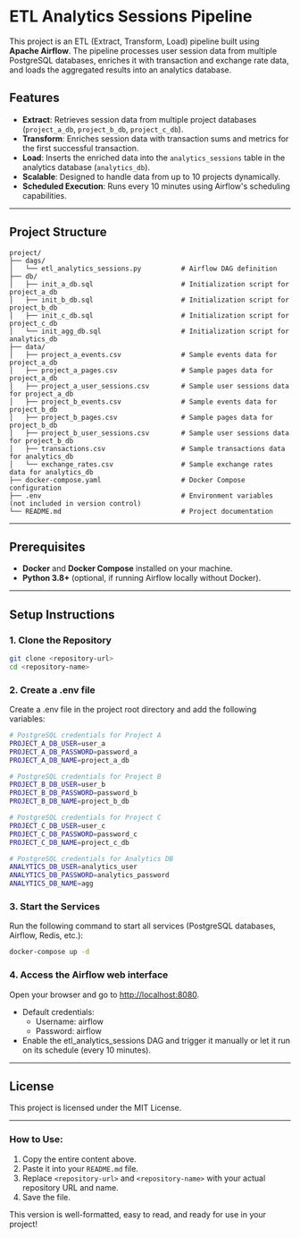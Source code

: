 # ETL Analytics Sessions Pipeline

This project is an ETL (Extract, Transform, Load) pipeline built using **Apache Airflow**. The pipeline processes user session data from multiple PostgreSQL databases, enriches it with transaction and exchange rate data, and loads the aggregated results into an analytics database.

## Features
- **Extract**: Retrieves session data from multiple project databases (`project_a_db`, `project_b_db`, `project_c_db`).
- **Transform**: Enriches session data with transaction sums and metrics for the first successful transaction.
- **Load**: Inserts the enriched data into the `analytics_sessions` table in the analytics database (`analytics_db`).
- **Scalable**: Designed to handle data from up to 10 projects dynamically.
- **Scheduled Execution**: Runs every 10 minutes using Airflow's scheduling capabilities.

---

## Project Structure
```
project/
├── dags/
│   └── etl_analytics_sessions.py          # Airflow DAG definition
├── db/
│   ├── init_a_db.sql                      # Initialization script for project_a_db
│   ├── init_b_db.sql                      # Initialization script for project_b_db
│   ├── init_c_db.sql                      # Initialization script for project_c_db
│   └── init_agg_db.sql                    # Initialization script for analytics_db
├── data/
│   ├── project_a_events.csv               # Sample events data for project_a_db
│   ├── project_a_pages.csv                # Sample pages data for project_a_db
│   ├── project_a_user_sessions.csv        # Sample user sessions data for project_a_db
│   ├── project_b_events.csv               # Sample events data for project_b_db
│   ├── project_b_pages.csv                # Sample pages data for project_b_db
│   ├── project_b_user_sessions.csv        # Sample user sessions data for project_b_db
│   ├── transactions.csv                   # Sample transactions data for analytics_db
│   └── exchange_rates.csv                 # Sample exchange rates data for analytics_db
├── docker-compose.yaml                    # Docker Compose configuration
├── .env                                   # Environment variables (not included in version control)
└── README.md                              # Project documentation
```

---

## Prerequisites
- **Docker** and **Docker Compose** installed on your machine.
- **Python 3.8+** (optional, if running Airflow locally without Docker).

---

## Setup Instructions

### 1. Clone the Repository
```bash
git clone <repository-url>
cd <repository-name>
```

### 2. Create a .env file
Create a .env file in the project root directory and add the following variables:

```bash
# PostgreSQL credentials for Project A
PROJECT_A_DB_USER=user_a
PROJECT_A_DB_PASSWORD=password_a
PROJECT_A_DB_NAME=project_a_db

# PostgreSQL credentials for Project B
PROJECT_B_DB_USER=user_b
PROJECT_B_DB_PASSWORD=password_b
PROJECT_B_DB_NAME=project_b_db

# PostgreSQL credentials for Project C
PROJECT_C_DB_USER=user_c
PROJECT_C_DB_PASSWORD=password_c
PROJECT_C_DB_NAME=project_c_db

# PostgreSQL credentials for Analytics DB
ANALYTICS_DB_USER=analytics_user
ANALYTICS_DB_PASSWORD=analytics_password
ANALYTICS_DB_NAME=agg
```

### 3. Start the Services
Run the following command to start all services (PostgreSQL databases, Airflow, Redis, etc.):
   ```bash
   docker-compose up -d
   ```

### 4. Access the Airflow web interface 
Open your browser and go to [http://localhost:8080](http://localhost:8080).
- Default credentials:
   - Username: airflow
   - Password: airflow
- Enable the etl_analytics_sessions DAG and trigger it manually or let it run on its schedule (every 10 minutes).

---

## License
This project is licensed under the MIT License.

---

### How to Use:
1. Copy the entire content above.
2. Paste it into your `README.md` file.
3. Replace `<repository-url>` and `<repository-name>` with your actual repository URL and name.
4. Save the file.

This version is well-formatted, easy to read, and ready for use in your project!